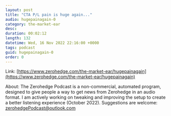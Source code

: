 ```yaml
---
layout: post
title: "CTA P/L pain is huge again..."
audio: hugepainagain-0
category: the-market-ear
desc: 
duration: 00:02:12
length: 132
datetime: Wed, 16 Nov 2022 22:16:00 +0000
tags: podcast
guid: hugepainagain-0
order: 0
---
```



Link: [https://www.zerohedge.com/the-market-ear/hugepainagain](https://www.zerohedge.com/the-market-ear/hugepainagain)

About: The Zerohedge Podcast is a non-commercial, automated program, designed to give people a way to get news from Zerohedge in an audio format.  I am actively working on tweaking and improving the setup to create a better listening experience (October 2022).  Suggestions are welcome: [zerohedgePodcast@outlook.com](mailto:zerohedgePodcast@outlook.com)